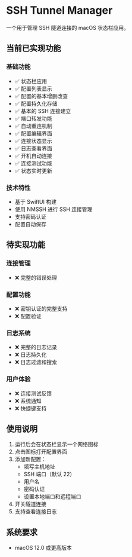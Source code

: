 # SSH Tunnel Manager

一个用于管理 SSH 隧道连接的 macOS 状态栏应用。

## 当前已实现功能

### 基础功能

- ✅ 状态栏应用
- ✅ 配置列表显示
- ✅ 配置的基本增删改查
- ✅ 配置持久化存储
- ✅ 基本的 SSH 连接建立
- ✅ 端口转发功能
- ✅ 自动重连机制
- ✅ 配置编辑界面
- ✅ 连接状态显示
- ✅ 日志查看界面
- ✅ 开机自动连接
- ✅ 连接测试功能
- ✅ 状态实时更新

### 技术特性

- 基于 SwiftUI 构建
- 使用 NMSSH 进行 SSH 连接管理
- 支持密码认证
- 配置自动保存

## 待实现功能

### 连接管理

- ❌ 完整的错误处理

### 配置功能

- ❌ 密钥认证的完整支持
- ❌ 配置验证

### 日志系统

- ❌ 完整的日志记录
- ❌ 日志持久化
- ❌ 日志过滤和搜索

### 用户体验

- ❌ 连接测试反馈
- ❌ 系统通知
- ❌ 快捷键支持

## 使用说明

1. 运行后会在状态栏显示一个网络图标
2. 点击图标打开配置界面
3. 添加新配置：
   - 填写主机地址
   - SSH 端口（默认 22）
   - 用户名
   - 密码认证
   - 设置本地端口和远程端口
4. 开关隧道连接
5. 支持查看连接日志

## 系统要求

- macOS 12.0 或更高版本
